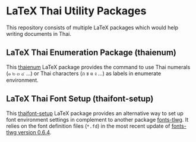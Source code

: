 # LaTeX Thai Utility Packages

This repository consists of multiple LaTeX packages which would help
writing documents in Thai.

## LaTeX Thai Enumeration Package (thaienum)

This [thaienum](thaienum/) LaTeX package provides the command to use Thai numerals
(๑ ๒ ๓ ๔ ...) or Thai characters (ก ข ค ง ...) as labels in enumerate
environment.

## LaTeX Thai Font Setup (thaifont-setup)

This [thaifont-setup](thaifont-setup/) LaTeX package provides an alternative way to set up font
environment settings in complement to another package
[fonts-tlwg](https://github.com/tlwg/fonts-tlwg/). It relies on the font
definition files (`*.fd`) in the most recent update of
[fonts-tlwg version 0.6.4](https://github.com/tlwg/fonts-tlwg/tree/v0.6.4).
